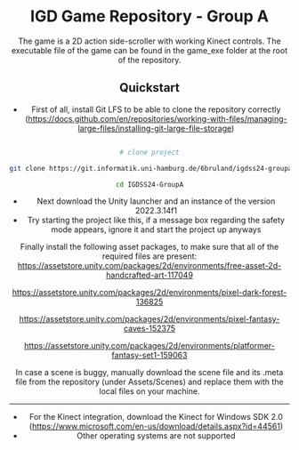 <div align="center">

  

# IGD Game Repository - Group A

The game is a 2D action side-scroller with working Kinect controls. The executable file of the game can be found in the game_exe folder at the root of the repository.

## Quickstart

 - First of all, install Git LFS to be able to clone the repository correctly (https://docs.github.com/en/repositories/working-with-files/managing-large-files/installing-git-large-file-storage)

```bash

# clone project

git clone https://git.informatik.uni-hamburg.de/6bruland/igdss24-groupa.git

cd IGDSS24-GroupA

```

- Next download the Unity launcher and an instance of the version 2022.3.14f1
- Try starting the project like this, if a message box regarding the safety mode appears, ignore it and start the project up anyways

Finally install the following asset packages, to make sure that all of the required files are present:
https://assetstore.unity.com/packages/2d/environments/free-asset-2d-handcrafted-art-117049

https://assetstore.unity.com/packages/2d/environments/pixel-dark-forest-136825

https://assetstore.unity.com/packages/2d/environments/pixel-fantasy-caves-152375

https://assetstore.unity.com/packages/2d/environments/platformer-fantasy-set1-159063

In case a scene is buggy, manually download the scene file and its .meta file from the repository (under Assets/Scenes) and replace them with the local files on your machine.


-----
- For the Kinect integration, download the Kinect for Windows SDK 2.0 (https://www.microsoft.com/en-us/download/details.aspx?id=44561)
- Other operating systems are not supported